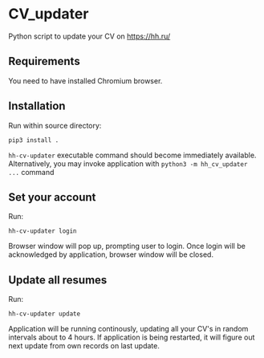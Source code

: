 # CV\_updater
Python script to update your CV on https://hh.ru/

## Requirements 

You need to have installed Chromium browser.

## Installation

Run within source directory:

`pip3 install .`

`hh-cv-updater` executable command should become immediately available. Alternatively, you may invoke application with `python3 -m hh_cv_updater ...` command

## Set your account

Run:

```
hh-cv-updater login
```

Browser window will pop up, prompting user to login. Once login will be acknowledged by application, browser window will be closed.

## Update all resumes

Run:

```
hh-cv-updater update
```

Application will be running continously, updating all your CV's in random intervals about to 4 hours. If application is being restarted, it will figure out next update from own records on last update.

